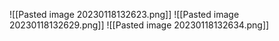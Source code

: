 ![[Pasted image 20230118132623.png]]
![[Pasted image 20230118132629.png]]
![[Pasted image 20230118132634.png]]
